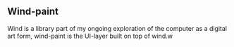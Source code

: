 ## Wind-paint

Wind is a library part of my ongoing exploration of the computer as a digital art form, wind-paint is the UI-layer built on top of wind.w